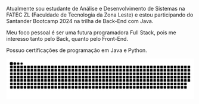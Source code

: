 <p align="left">Atualmente sou estudante de Análise e Desenvolvimento de Sistemas na FATEC ZL (Faculdade de Tecnologia da Zona Leste) e estou participando do Santander Bootcamp 2024 na trilha de Back-End com Java. 
  
Meu foco pessoal é ser uma futura programadora Full Stack, pois me interesso tanto pelo Back, quanto pelo Front-End. 

Possuo certificações de programação em Java e Python.

<picture>
  <source media="(prefers-color-scheme: dark)" srcset="https://raw.githubusercontent.com/isabellavorenti/isabellavorenti/output/github-contribution-grid-snake-dark.svg">
  <source media="(prefers-color-scheme: light)" srcset="https://raw.githubusercontent.com/isabellavorenti/isabellavorenti/output/github-contribution-grid-snake.svg">
  <img alt="github contribution grid snake animation" src="https://raw.githubusercontent.com/isabellavorenti/isabellavorenti/output/github-contribution-grid-snake.svg">
</picture>
<br><br>
